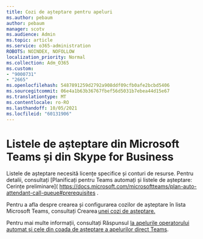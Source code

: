 ```yaml
---
title: Cozi de așteptare pentru apeluri
ms.author: pebaum
author: pebaum
manager: scotv
ms.audience: Admin
ms.topic: article
ms.service: o365-administration
ROBOTS: NOINDEX, NOFOLLOW
localization_priority: Normal
ms.collection: Adm_O365
ms.custom:
- "9000731"
- "2665"
ms.openlocfilehash: 5487891259d2792a908ddf09cfb0afe2bcbd5406
ms.sourcegitcommit: 06e4a1b63b36767fbef56d5031b7ebea44d15e67
ms.translationtype: MT
ms.contentlocale: ro-RO
ms.lasthandoff: 10/05/2021
ms.locfileid: "60131906"
---
```

# <a name="call-queues-in-microsoft-teams-and-skype-for-business"></a>Listele de așteptare din Microsoft Teams și din Skype for Business 

Listele de așteptare necesită licențe specifice și conturi de resurse. Pentru detalii, consultați [Planificați pentru Teams automați și listele de așteptare: Cerințe preliminare]( https://docs.microsoft.com/microsoftteams/plan-auto-attendant-call-queue#prerequisites . 

Pentru a afla despre crearea și configurarea cozilor de așteptare în lista Microsoft Teams, consultați Crearea [unei cozi de așteptare.](https://docs.microsoft.com/microsoftteams/create-a-phone-system-call-queue) 

Pentru mai multe informații, consultați Răspunsul [la apelurile operatorului automat și cele din coada de așteptare a apelurilor direct Teams](https://docs.microsoft.com/microsoftteams/answer-auto-attendant-and-call-queue-calls). 